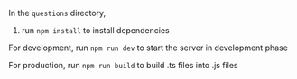 In the `questions` directory,
1. run `npm install` to install dependencies

For development,
run `npm run dev` to start the server in development phase

For production,
run `npm run build` to build .ts files into .js files